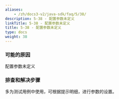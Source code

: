 ```yaml
---
aliases:
    - /zh/docs3-v2/java-sdk/faq/5/38/
description: 5-38 - 配置参数未定义
linkTitle: 5-38 - 配置参数未定义
title: 5-38 - 配置参数未定义
type: docs
weight: 38
---
```




### 可能的原因

配置参数未定义

### 排查和解决步骤

多为测试用例中使用，可根据提示明细，进行参数的设置。